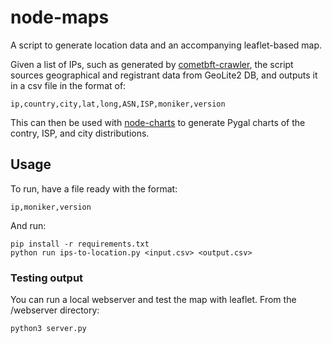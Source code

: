 # node-maps

A script to generate location data and an accompanying leaflet-based map.

Given a list of IPs, such as generated by [cometbft-crawler](https://github.com/validaoxyz/cometbft-crawler), the script sources geographical and registrant data from GeoLite2 DB, and outputs it in a csv file in the format of:

```
ip,country,city,lat,long,ASN,ISP,moniker,version
```

This can then be used with [node-charts](https://github.com/validaoxyz/cometbft-charts) to generate Pygal charts of the contry, ISP, and city distributions.

## Usage
To run, have a file ready with the format:
```
ip,moniker,version
```
And run:
```
pip install -r requirements.txt
python run ips-to-location.py <input.csv> <output.csv>
```

### Testing output
You can run a local webserver and test the map with leaflet.
From the /webserver directory:
```
python3 server.py
```